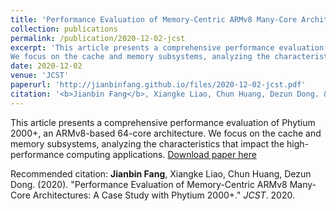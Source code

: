 ```yaml
---
title: 'Performance Evaluation of Memory-Centric ARMv8 Many-Core Architectures: A Case Study with Phytium 2000+'
collection: publications
permalink: /publication/2020-12-02-jcst
excerpt: 'This article presents a comprehensive performance evaluation of Phytium 2000+, an ARMv8-based 64-core architecture.
We focus on the cache and memory subsystems, analyzing the characteristics that impact the high-performance computing applications.'
date: 2020-12-02
venue: 'JCST'
paperurl: 'http://jianbinfang.github.io/files/2020-12-02-jcst.pdf'
citation: '<b>Jianbin Fang</b>, Xiangke Liao, Chun Huang, Dezun Dong. &quot;Performance Evaluation of Memory-Centric ARMv8 Many-Core Architectures: A Case Study with Phytium 2000+.&quot; <i>JCST</i>. 2020.'
---
```

This article presents a comprehensive performance evaluation of Phytium 2000+, an ARMv8-based 64-core architecture.
We focus on the cache and memory subsystems, analyzing the characteristics that impact the high-performance computing applications.
[Download paper here](http://jianbinfang.github.io/files/2020-12-02-jcst.pdf)

Recommended citation: <b>Jianbin Fang</b>, Xiangke Liao, Chun Huang, Dezun Dong. (2020). "Performance Evaluation of Memory-Centric ARMv8 Many-Core Architectures: A Case Study with Phytium 2000+." <i>JCST</i>. 2020. 
